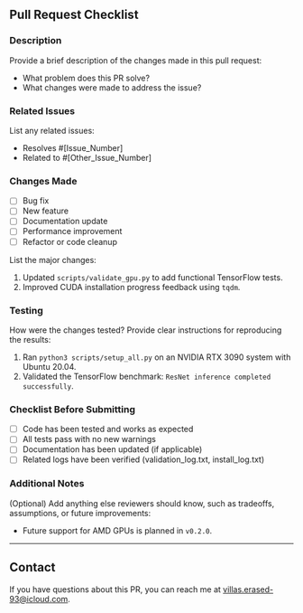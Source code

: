 ## Pull Request Checklist  

### Description  
Provide a brief description of the changes made in this pull request:  
- What problem does this PR solve?  
- What changes were made to address the issue?  

### Related Issues  
List any related issues:  
- Resolves #[Issue_Number]  
- Related to #[Other_Issue_Number]  

### Changes Made  
- [ ] Bug fix  
- [ ] New feature  
- [ ] Documentation update  
- [ ] Performance improvement  
- [ ] Refactor or code cleanup  

List the major changes:  
1. Updated `scripts/validate_gpu.py` to add functional TensorFlow tests.  
2. Improved CUDA installation progress feedback using `tqdm`.  

### Testing  
How were the changes tested? Provide clear instructions for reproducing the results:  
1. Ran `python3 scripts/setup_all.py` on an NVIDIA RTX 3090 system with Ubuntu 20.04.  
2. Validated the TensorFlow benchmark: `ResNet inference completed successfully`.  

### Checklist Before Submitting  
- [ ] Code has been tested and works as expected  
- [ ] All tests pass with no new warnings  
- [ ] Documentation has been updated (if applicable)  
- [ ] Related logs have been verified (validation_log.txt, install_log.txt)  

### Additional Notes  
(Optional) Add anything else reviewers should know, such as tradeoffs, assumptions, or future improvements:  
- Future support for AMD GPUs is planned in `v0.2.0`.  

---

## Contact  
If you have questions about this PR, you can reach me at [villas.erased-93@icloud.com](mailto:villas.erased-93@icloud.com).  
